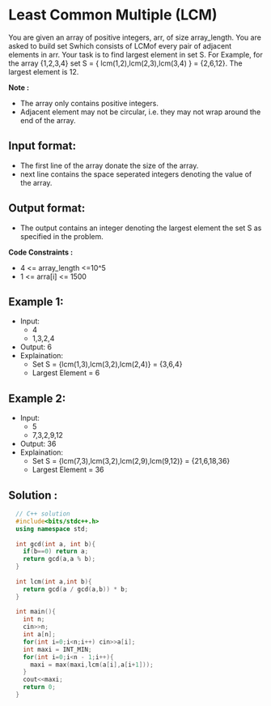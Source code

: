 # Least Common Multiple (LCM)

You are given an array of positive integers, arr, of size array_length. You are asked to build set Swhich consists of LCMof every pair of adjacent elements in arr. Your task is to find largest element in set S.
For Example, for the array {1,2,3,4} set S = { lcm(1,2),lcm(2,3),lcm(3,4) } = {2,6,12}. The largest element is 12.

**Note :**
- The array only contains positive integers.
- Adjacent element may not be circular, i.e. they may not wrap around the end of the array.

## Input format:
- The first line of the array donate the size of the array.
- next line contains the space seperated integers denoting the value of the array.

## Output format:
- The output contains an integer denoting the largest element the set S as specified in the problem.

**Code Constraints :**
- 4 <= array_length <=10^5
- 1 <= arra[i] <= 1500

## Example 1:
- Input:
  - 4
  - 1,3,2,4
- Output: 6
- Explaination: 
   - Set S = {lcm(1,3),lcm(3,2),lcm(2,4)} = {3,6,4}
   - Largest Element = 6

## Example 2:
- Input:
  - 5
  - 7,3,2,9,12
- Output: 36
- Explaination: 
   - Set S = {lcm(7,3),lcm(3,2),lcm(2,9),lcm(9,12)} = {21,6,18,36}
   - Largest Element = 36

## Solution :

```C++
  // C++ solution
  #include<bits/stdc++.h>
  using namespace std;
  
  int gcd(int a, int b){
    if(b==0) return a;
    return gcd(a,a % b);
  }
  
  int lcm(int a,int b){
    return gcd(a / gcd(a,b)) * b;
  }
  
  int main(){
    int n;
    cin>>n;
    int a[n];
    for(int i=0;i<n;i++) cin>>a[i];
    int maxi = INT_MIN;
    for(int i=0;i<n - 1;i++){
      maxi = max(maxi,lcm(a[i],a[i+1]));
    }
    cout<<maxi;
    return 0;
  }
  
```
